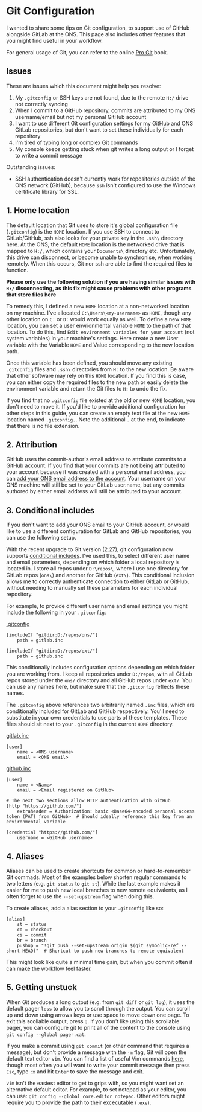 # Git Configuration

I wanted to share some tips on Git configuration, to support use of GitHub alongside GitLab at the ONS.
This page also includes other features that you might find useful in your workflow.

For general usage of Git, you can refer to the online [Pro Git](https://git-scm.com/book/en/v2) book.

## Issues

These are issues which this document might help you resolve:

1. My `.gitconfig` or SSH keys are not found, due to the remote `H:/` drive not correctly syncing
2. When I commit to a GitHub repository, commits are attributed to my ONS username/email but not my personal GitHub account
3. I want to use different Git configuration settings for my GitHub and ONS GitLab repositories, but don't want to set these individually for each repository
4. I'm tired of typing long or complex Git commands
5. My console keeps getting stuck when git writes a long output or I forget to write a commit message

Outstanding issues:

* SSH authentication doesn't currently work for repositories outside of the ONS network (GitHub), because `ssh` isn't configured to use the Windows certificate library for SSL.


## 1. Home location

The default location that Git uses to store it's global configuration file (`.gitconfig`) is the `HOME` location. If you use SSH to connect to GitLab/GitHub, ssh also looks for your private key in the `.ssh\` directory here. At the ONS, the default `HOME` location is the networked drive that is mapped to `H:/`, which contains your `Documents\` directory etc. Unfortunately, this drive can disconnect, or become unable to synchronise, when working remotely. When this occurs, Git nor ssh are able to find the required files to function.

**Please only use the following solution if you are having similar issues with `H:/` disconnecting, as this fix might cause problems with other programs that store files here**

To remedy this, I defined a new `HOME` location at a non-networked location on my machine. I've allocated `C:\Users\<my-username>` as `HOME`, though any other location on `C:` or `D:` would work equally as well. To define a new `HOME` location, you can set a user envrionmental variable `HOME` to the path of that location. To do this, find `Edit environment variables for your account` (not system variables) in your machine's settings. Here create a new User variable with the Variable `HOME` and Value corresponding to the new location path.

Once this variable has been defined, you should move any existing `.gitconfig` files and `.ssh\` directories from `H:` to the new location. Be aware that other software may rely on this `HOME` location. If you find this is case, you can either copy the required files to the new path or easily delete the environment variable and return the Git files to `H:` to undo the fix.

If you find that no `.gitconfig` file existed at the old or new `HOME` location, you don't need to move it. If you'd like to provide additional configuration for other steps in this guide, you can create an empty text file at the new `HOME` location named `.gitconfig.`. Note the additional `.` at the end, to indicate that there is no file extension.


## 2. Attribution

GitHub uses the commit-author's email address to attribute commits to a GitHub account. If you find that your commits are not being attributed to your account because it was created with a personal email address, you can [add your ONS email address to the account](https://github.com/settings/emails). Your username on your ONS machine will still be set to your GitLab user.name, but any commits authored by either email address will still be attributed to your account.

## 3. Conditional includes

If you don't want to add your ONS email to your GitHub account, or would like to use a different configuration for GitLab and GitHub repositories, you can use the following setup.

With the recent upgrade to Git version (2.27), git configuration now supports [conditional includes](https://git-scm.com/docs/git-config#_conditional_includes). I've used this, to select different user name and email parameters, depending on which folder a local repository is located in. I store all repos under `D:\repos\`, where I use one directory for GitLab repos (`ons\`) and another for GitHub (`ext\`). This conditional inclusion allows me to correctly authenticate connection to either GitLab or GitHub, without needing to manually set these parameters for each individual repository.

For example, to provide different user name and email settings you might include the following in your `.gitconfig`:

[.gitconfig](the_setup/.gitconfig)
```
[includeIf "gitdir:D:/repos/ons/"]
  	path = gitlab.inc

[includeIf "gitdir:D:/repos/ext/"]
  	path = github.inc
```

This conditionally includes configuration options depending on which folder you are working from. I keep all repositories under `D:/repos`, with all GitLab repos stored under the `ons/` directory and all GitHub repos under `ext/`. You can use any names here, but make sure that the `.gitconfig` reflects these names.

The `.gitconfig` above references two arbitrarily named `.inc` files, which are conditionally included for GitLab and GitHub respectively. You'll need to substitute in your own credentials to use parts of these templates. These files should sit next to your `.gitconfig` in the current `HOME` directory.

[gitlab.inc](the_setup/gitlab.inc)
```
[user]
	name = <ONS username>
	email = <ONS email>
```

[github.inc](the_setup/github.inc)
```
[user]
	name = <Name>
	email = <Email registered on GitHub>

# The next two sections allow HTTP authentication with GitHub
[http "https://github.com/"]
	extraheader = Authorization: basic <Base64-encoded personal access token (PAT) from GitHub>  # Should ideally reference this key from an environmental variable

[credential "https://github.com/"]
	username = <GitHub username>
```

## 4. Aliases

Aliases can be used to create shortcuts for common or hard-to-remember Git commads. Most of the examples below shorten regular commands to two letters (e.g. `git status` to `git st`). While the last example makes it easier for me to push new local branches to new remote equivalents, as I often forget to use the `--set-upstream` flag when doing this.

To create aliases, add a alias section to your `.gitconfig` like so:

```
[alias]
	st = status
	co = checkout
	ci = commit
	br = branch
	pushup = "!git push --set-upstream origin $(git symbolic-ref --short HEAD)"  # Shortcut to push new branches to remote equivalent
```

This might look like quite a minimal time gain, but when you commit often it can make the workflow feel faster.

## 5. Getting unstuck

When Git produces a long output (e.g. from `git diff` or `git log`), it uses the default pager `less` to allow you to scroll through the output. You can scroll up and down using arrows keys or use space to move down one page. To exit this scollable output, press `q`. If you don't like using this scrollable pager, you can configure git to print all of the content to the console using `git config --global pager.cat`.

If you make a commit using `git commit` (or other command that requires a message), but don't provide a message with the `-m` flag, Git will open the default text editor `vim`. You can find a list of useful Vim commands [here](https://gist.github.com/CoolOppo/8832717), though most often you will want to write your commit message then press `Esc`, type `:x` and hit `Enter` to save the message and exit.

`Vim` isn't the easiest editor to get to grips with, so you might want set an alternative default editor. For example, to set notepad as your editor, you can use: `git config --global core.editor notepad`. Other editors might require you to provide the path to their excecutable (`.exe`).

